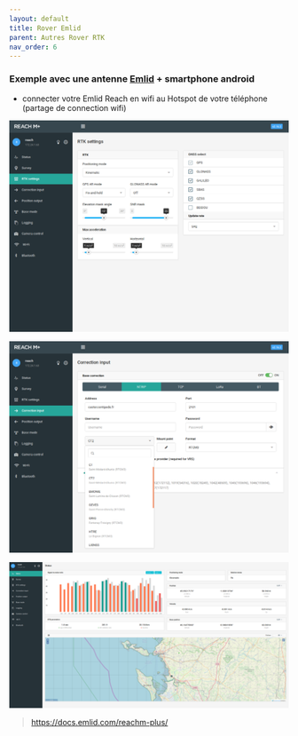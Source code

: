 ```yaml
---
layout: default
title: Rover Emlid
parent: Autres Rover RTK
nav_order: 6
---
```


### Exemple avec une antenne [Emlid](https://store.emlid.com/) + smartphone android

* connecter votre Emlid Reach en wifi au Hotspot de votre téléphone (partage de connection wifi)

![emlid](/assets/images/utilis/emlid_1.png)

![emlid](/assets/images/utilis/emlid_2.png)

![emlid](/assets/images/utilis/emlid_3.png)

> https://docs.emlid.com/reachm-plus/




